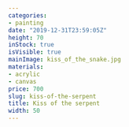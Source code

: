 ```yaml
---
categories:
- painting
date: "2019-12-31T23:59:05Z"
height: 70
inStock: true
isVisible: true
mainImage: kiss_of_the_snake.jpg
materials:
- acrylic
- canvas
price: 700
slug: kiss-of-the-serpent
title: Kiss of the serpent
width: 50
---
```


